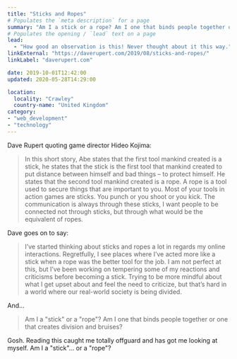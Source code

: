 ```yaml
---
title: "Sticks and Ropes"
# Populates the `meta description` for a page
summary: "Am I a stick or a rope? Am I one that binds people together or one that creates division and bruises?"
# Populates the opening / `lead` text on a page
lead:
  - "How good an observation is this! Never thought about it this way."
linkExternal: "https://daverupert.com/2019/08/sticks-and-ropes/"
linkLabel: "daverupert.com"

date: 2019-10-01T12:42:00
updated: 2020-05-28T14:29:00

location:
  locality: "Crawley"
  country-name: "United Kingdom"
category:
- "web_development"
- "technology"
---
```


Dave Rupert quoting game director Hideo Kojima:

> In this short story, Abe states that the first tool mankind created is a stick, he states that the stick is the first tool that mankind created to put distance between himself and bad things – to protect himself. He states that the second tool mankind created is a rope. A rope is a tool used to secure things that are important to you. Most of your tools in action games are sticks. You punch or you shoot or you kick. The communication is always through these sticks, I want people to be connected not through sticks, but through what would be the equivalent of ropes.

Dave goes on to say:

> I’ve started thinking about sticks and ropes a lot in regards my online interactions. Regretfully, I see places where I’ve acted more like a stick when a rope was the better tool for the job. I am not perfect at this, but I’ve been working on tempering some of my reactions and criticisms before becoming a stick. Trying to be more mindful about what I get upset about and feel the need to criticize, but that’s hard in a world where our real-world society is being divided.

And...

> Am I a "stick" or a "rope"? Am I one that binds people together or one that creates division and bruises?

Gosh. Reading this caught me totally offguard and has got me looking at myself. Am I a "stick"... or a "rope"?

